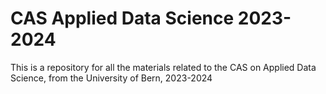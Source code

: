 # CAS Applied Data Science 2023-2024

This is a repository for all the materials related to the CAS on Applied Data Science, from the University of Bern, 2023-2024
